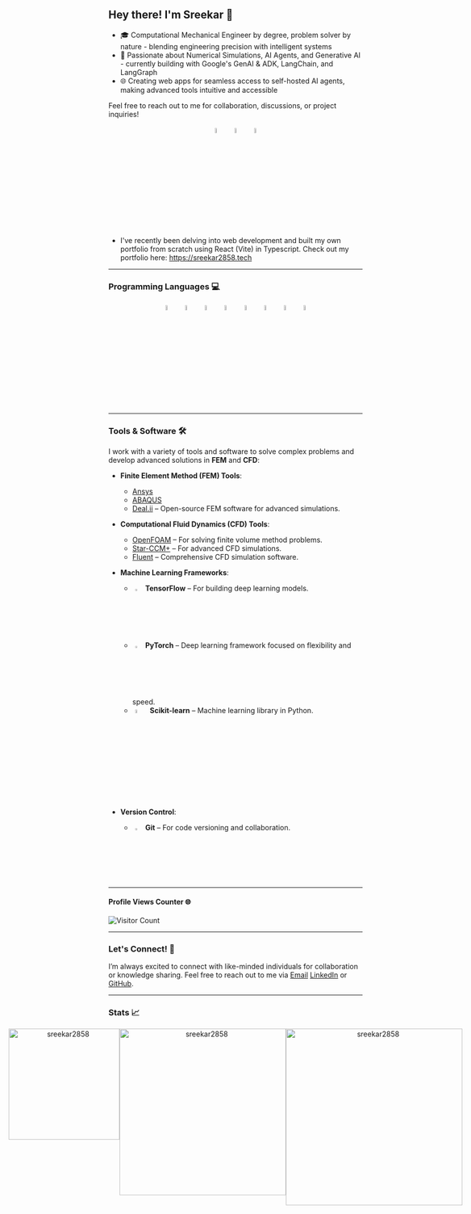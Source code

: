 ## Hey there! I'm Sreekar 👋

<p align="center">
</p>

- 🎓 Computational Mechanical Engineer by degree, problem solver by nature - blending engineering precision with intelligent systems
- 🤖 Passionate about Numerical Simulations, AI Agents, and Generative AI - currently building with Google's GenAI & ADK, LangChain, and LangGraph
- 🌐 Creating web apps for seamless access to self-hosted AI agents, making advanced tools intuitive and accessible

Feel free to reach out to me for collaboration, discussions, or project inquiries!

<p align="center">
	<a href="https://github.com/sreekar2858"><img alt="GitHub" width="5%" style="padding:5px" src="https://img.icons8.com/color/48/000000/github.png"/></a>
	<a href="https://www.linkedin.com/in/sreekar07036910b/"><img alt="LinkedIn" width="5%" style="padding:5px" src="https://img.icons8.com/color/48/000000/linkedin.png"/></a>
	<a href="mailto:sreekar2858@gmail.com"><img alt="Email" width="5%" style="padding:5px" src="https://img.icons8.com/?size=100&id=124193&format=png&color=000000"/></a>
</p>

- I've recently been delving into web development and built my own portfolio from scratch using React (Vite) in Typescript.
Check out my portfolio here: <a href="https://sreekar2858.tech">https://sreekar2858.tech</a>
---

### Programming Languages 💻

<p align="center">
	<img width="5%" style="padding:5px" src="https://img.icons8.com/color/144/000000/python.png"/>
	<img width="5%" style="padding:5px" src="https://img.icons8.com/?size=100&id=13679&format=png&color=000000"/>
	<img width="5%" style="padding:5px" src="https://img.icons8.com/?size=100&id=40670&format=png&color=000000"/>
	<img width="5%" style="padding:5px" src="https://img.icons8.com/?size=100&id=40669&format=png&color=000000"/>
	<img width="5%" style="padding:5px" src="https://img.icons8.com/?size=100&id=108784&format=png&color=000000"/>
	<img width="5%" style="padding:5px" src="https://img.icons8.com/?size=100&id=uJM6fQYqDaZK&format=png&color=000000"/>
	<img width="5%" style="padding:5px" src="https://go.dev/blog/go-brand/Go-Logo/SVG/Go-Logo_Blue.svg"/>
	<img width="5%" style="padding:5px" src="https://img.icons8.com/?size=100&id=9MJf0ngDwS8z&format=png&color=000000"/> 
</p>

---

### Tools & Software 🛠️

I work with a variety of tools and software to solve complex problems and develop advanced solutions in **FEM** and **CFD**:

- **Finite Element Method (FEM) Tools**:  
  - [Ansys](https://www.ansys.com/)
  - [ABAQUS](https://www.3ds.com/products-services/simulia/products/abaqus/)
  - [Deal.ii](https://www.dealii.org/) – Open-source FEM software for advanced simulations.
  
- **Computational Fluid Dynamics (CFD) Tools**:  
  - [OpenFOAM](https://www.openfoam.com/) – For solving finite volume method problems.
  - [Star-CCM+](https://plm.sw.siemens.com/en-US/simcenter/fluids-thermal-simulation/star-ccm/) – For advanced CFD simulations.
  - [Fluent](https://www.ansys.com/products/fluids/ansys-fluent) – Comprehensive CFD simulation software.
  
- **Machine Learning Frameworks**:
  - <img width="2.5%" style="padding:5px" src="https://img.icons8.com/?size=100&id=n3QRpDA7KZ7P&format=png&color=000000"/> **TensorFlow** – For building deep learning models.
  - <img width="2.5%" style="padding:5px" src="https://img.icons8.com/?size=100&id=jH4BpkMnRrU5&format=png&color=000000"/> **PyTorch** – Deep learning framework focused on flexibility and speed.
  - <img width="4.5%" style="padding:5px" src="https://upload.wikimedia.org/wikipedia/commons/0/05/Scikit_learn_logo_small.svg"/> **Scikit-learn** – Machine learning library in Python.

- **Version Control**:
  - <img width="2.5%" style="padding:5px" src="https://img.icons8.com/?size=100&id=20906&format=png&color=000000"/> **Git** – For code versioning and collaboration.

---

#### Profile Views Counter 🌐
![Visitor Count](https://profile-counter.glitch.me/{sreekar2858}/count.svg)

---

### Let's Connect! 🤝

I’m always excited to connect with like-minded individuals for collaboration or knowledge sharing. Feel free to reach out to me via [Email](mailto:sreekar2858@gmail.com) [LinkedIn](https://www.linkedin.com/in/sreekar07036910b/) or [GitHub](https://github.com/sreekar2858).

---

### Stats 📈

<p align="center" style="display: flex; justify-content: center;">
	<img src="https://github-readme-stats.vercel.app/api/top-langs?username=sreekar2858&show_icons=true&locale=en&layout=compact&hide=jupyter%20notebook&langs_count=8" alt="sreekar2858" width='220' /> 
	<img src="https://github-readme-stats.vercel.app/api?username=sreekar2858&show_icons=true&locale=en&rank_icon=github&custom_title=Sreekar%27s%20Github%20Stats" alt="sreekar2858" width='330'/> 
	<img src="https://github-readme-streak-stats.herokuapp.com/?user=sreekar2858&" alt="sreekar2858" width='350'/>
</p>


<!--
<p align="left"> <a href="https://github.com/ryo-ma/github-profile-trophy"><img src="https://github-profile-trophy.vercel.app/?username=sreekar2858" alt="sreekar2858" /></a> </p>
-->
